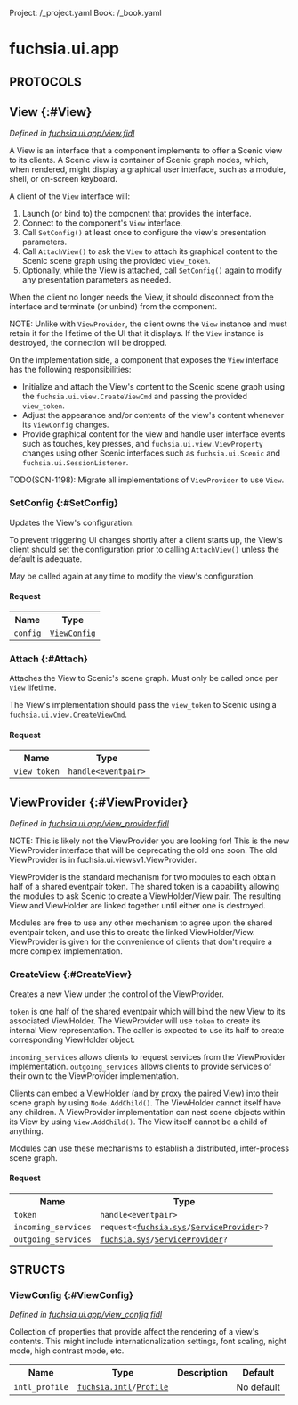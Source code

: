 Project: /_project.yaml
Book: /_book.yaml

# fuchsia.ui.app


## **PROTOCOLS**

## View {:#View}
*Defined in [fuchsia.ui.app/view.fidl](https://fuchsia.googlesource.com/fuchsia/+/master/sdk/fidl/fuchsia.ui.app/view.fidl#45)*

 A View is an interface that a component implements to offer a Scenic
 view to its clients.  A Scenic view is container of Scenic graph nodes,
 which, when rendered, might display a graphical user interface, such
 as a module, shell, or on-screen keyboard.

 A client of the `View` interface will:

 1. Launch (or bind to) the component that provides the interface.
 2. Connect to the component's `View` interface.
 3. Call `SetConfig()` at least once to configure the view's presentation
    parameters.
 4. Call `AttachView()` to ask the `View` to attach its graphical
    content to the Scenic scene graph using the provided `view_token`.
 5. Optionally, while the View is attached, call `SetConfig()` again to
    modify any presentation parameters as needed.

 When the client no longer needs the View, it should disconnect from
 the interface and terminate (or unbind) from the component.

 NOTE: Unlike with `ViewProvider`, the client owns the `View` instance and
 must retain it for the lifetime of the UI that it displays. If the `View`
 instance is destroyed, the connection will be dropped.

 On the implementation side, a component that exposes the
 `View` interface has the following responsibilities:

 * Initialize and attach the View's content to the Scenic scene graph
   using the `fuchsia.ui.view.CreateViewCmd` and passing the provided
   `view_token`.
 * Adjust the appearance and/or contents of the view's content whenever
   its `ViewConfig` changes.
 * Provide graphical content for the view and handle user interface
   events such as touches, key presses, and `fuchsia.ui.view.ViewProperty`
   changes using other Scenic interfaces such as `fuchsia.ui.Scenic`
   and `fuchsia.ui.SessionListener`.

  TODO(SCN-1198): Migrate all implementations of `ViewProvider` to use `View`.

### SetConfig {:#SetConfig}

 Updates the View's configuration.

 To prevent triggering UI changes shortly after a client starts up, the
 View's client should set the configuration prior to calling
 `AttachView()` unless the default is adequate.

 May be called again at any time to modify the view's configuration.

#### Request
<table>
    <tr><th>Name</th><th>Type</th></tr>
    <tr>
            <td><code>config</code></td>
            <td>
                <code><a class='link' href='#ViewConfig'>ViewConfig</a></code>
            </td>
        </tr></table>



### Attach {:#Attach}

 Attaches the View to Scenic's scene graph. Must only be called once per
 `View` lifetime.

 The View's implementation should pass the `view_token` to Scenic
 using a `fuchsia.ui.view.CreateViewCmd`.

#### Request
<table>
    <tr><th>Name</th><th>Type</th></tr>
    <tr>
            <td><code>view_token</code></td>
            <td>
                <code>handle&lt;eventpair&gt;</code>
            </td>
        </tr></table>



## ViewProvider {:#ViewProvider}
*Defined in [fuchsia.ui.app/view_provider.fidl](https://fuchsia.googlesource.com/fuchsia/+/master/sdk/fidl/fuchsia.ui.app/view_provider.fidl#24)*

 NOTE: This is likely not the ViewProvider you are looking for!  This is
 the new ViewProvider interface that will be deprecating the old one soon.
 The old ViewProvider is in fuchsia.ui.viewsv1.ViewProvider.

 ViewProvider is the standard mechanism for two modules to each obtain half
 of a shared eventpair token.  The shared token is a capability allowing the
 modules to ask Scenic to create a ViewHolder/View pair.  The resulting
 View and ViewHolder are linked together until either one is destroyed.

 Modules are free to use any other mechanism to agree upon the shared
 eventpair token, and use this to create the linked ViewHolder/View.
 ViewProvider is given for the convenience of clients that don't require
 a more complex implementation.

### CreateView {:#CreateView}

 Creates a new View under the control of the ViewProvider.

 `token` is one half of the shared eventpair which will bind the new View
 to its associated ViewHolder.  The ViewProvider will use `token` to
 create its internal View representation.  The caller is expected to use
 its half to create corresponding ViewHolder object.

 `incoming_services` allows clients to request services from the
 ViewProvider implementation.  `outgoing_services` allows clients to
 provide services of their own to the ViewProvider implementation.

 Clients can embed a ViewHolder (and by proxy the paired View) into their
 scene graph by using `Node.AddChild()`.  The ViewHolder cannot itself
 have any children. A ViewProvider implementation can nest scene objects
 within its View by using `View.AddChild()`.  The View itself
 cannot be a child of anything.

 Modules can use these mechanisms to establish a distributed,
 inter-process scene graph.

#### Request
<table>
    <tr><th>Name</th><th>Type</th></tr>
    <tr>
            <td><code>token</code></td>
            <td>
                <code>handle&lt;eventpair&gt;</code>
            </td>
        </tr><tr>
            <td><code>incoming_services</code></td>
            <td>
                <code>request&lt;<a class='link' href='../fuchsia.sys/index.html'>fuchsia.sys</a>/<a class='link' href='../fuchsia.sys/index.html#ServiceProvider'>ServiceProvider</a>&gt;?</code>
            </td>
        </tr><tr>
            <td><code>outgoing_services</code></td>
            <td>
                <code><a class='link' href='../fuchsia.sys/index.html'>fuchsia.sys</a>/<a class='link' href='../fuchsia.sys/index.html#ServiceProvider'>ServiceProvider</a>?</code>
            </td>
        </tr></table>





## **STRUCTS**

### ViewConfig {:#ViewConfig}
*Defined in [fuchsia.ui.app/view_config.fidl](https://fuchsia.googlesource.com/fuchsia/+/master/sdk/fidl/fuchsia.ui.app/view_config.fidl#12)*



 Collection of properties that provide affect the rendering of a view's
 contents. This might include internationalization settings, font scaling,
 night mode, high contrast mode, etc.


<table>
    <tr><th>Name</th><th>Type</th><th>Description</th><th>Default</th></tr><tr>
            <td><code>intl_profile</code></td>
            <td>
                <code><a class='link' href='../fuchsia.intl/index.html'>fuchsia.intl</a>/<a class='link' href='../fuchsia.intl/index.html#Profile'>Profile</a></code>
            </td>
            <td></td>
            <td>No default</td>
        </tr>
</table>













